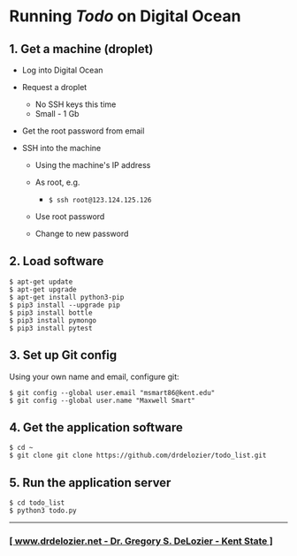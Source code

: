 # Running _Todo_ on Digital Ocean

## 1. Get a machine (droplet)

* Log into Digital Ocean

* Request a droplet
  * No SSH keys this time
  * Small - 1 Gb

* Get the root password from email

* SSH into the machine

  * Using the machine's IP address
  * As root, e.g.

    * ```$ ssh root@123.124.125.126```

  * Use root password
  * Change to new password

## 2. Load software

```
$ apt-get update
$ apt-get upgrade
$ apt-get install python3-pip
$ pip3 install --upgrade pip
$ pip3 install bottle
$ pip3 install pymongo
$ pip3 install pytest
```

## 3. Set up Git config

Using your own name and email, configure git:

```
$ git config --global user.email "msmart86@kent.edu"
$ git config --global user.name "Maxwell Smart"
```

## 4. Get the application software

```
$ cd ~
$ git clone git clone https://github.com/drdelozier/todo_list.git
```

## 5. Run the application server

```
$ cd todo_list
$ python3 todo.py
```

---

### [[ www.drdelozier.net - Dr. Gregory S. DeLozier - Kent State ]](http://www.drdelozier.net)
